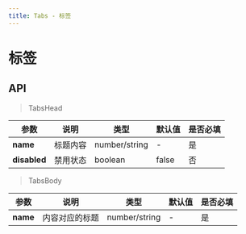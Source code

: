 ```yaml
---
title: Tabs - 标签
---
```

# 标签

<ClientOnly>
<template>
<Container title="类型">
    <template #list>
        <mi-tabs :selected.sync="selectedTab">
            <mi-tabs-head>
                <mi-tabs-item name="tab1"></mi-tabs-item>
                <mi-tabs-item name="tab2" disabled></mi-tabs-item>
                <mi-tabs-item name="tab3"></mi-tabs-item>
                <mi-tabs-item name="tab4"></mi-tabs-item>
            </mi-tabs-head>
            <mi-tabs-body>
                <mi-tabs-pane name="tab1">内容1</mi-tabs-pane>
                <mi-tabs-pane name="tab2">内容2</mi-tabs-pane>
                <mi-tabs-pane name="tab3">内容3</mi-tabs-pane>
                <mi-tabs-pane name="tab4">内容4</mi-tabs-pane>
            </mi-tabs-body>
        </mi-tabs>
    </template>
<template #code>

  ```vue
 <template #list>
    <mi-tabs :selected.sync="selectedTab">
        <mi-tabs-head>
            <mi-tabs-item name="tab1"></mi-tabs-item>
            <mi-tabs-item name="tab2" disabled></mi-tabs-item>
            <mi-tabs-item name="tab3"></mi-tabs-item>
            <mi-tabs-item name="tab4"></mi-tabs-item>
        </mi-tabs-head>
        <mi-tabs-body>
            <mi-tabs-pane name="tab1">内容1</mi-tabs-pane>
            <mi-tabs-pane name="tab2">内容2</mi-tabs-pane>
            <mi-tabs-pane name="tab3">内容3</mi-tabs-pane>
            <mi-tabs-pane name="tab4">内容4</mi-tabs-pane>
        </mi-tabs-body>
    </mi-tabs>
 </template>
 
 
  <script>
  import Tabs from '../../src/components/tab/Tabs.vue';
  import TabsHead from '../../src/components/tab/TabsHead.vue';
  import TabsBody from '../../src/components/tab/TabsBody.vue';
  import TabsItem from '../../src/components/tab/TabsItem.vue';
  import TabsPane from '../../src/components/tab/TabsPane.vue';
  
    export default {
      components: {
      'mi-tabs':Tabs,
       'mi-tabs-head':TabsHead,
       'mi-tabs-body':TabsBody,
       'mi-tabs-item':TabsItem,
       'mi-tabs-pane':TabsPane,
      },
      data() {
        return {
          selectedTab: 'tab1'
        };
      },
    };
  </script>
  ```
</template>
</Container>
</template>
</ClientOnly>

<script>
import Tabs from '../../src/components/tab/Tabs.vue';
import TabsHead from '../../src/components/tab/TabsHead.vue';
import TabsBody from '../../src/components/tab/TabsBody.vue';
import TabsItem from '../../src/components/tab/TabsItem.vue';
import TabsPane from '../../src/components/tab/TabsPane.vue';

  export default {
    components: {
    'mi-tabs':Tabs,
     'mi-tabs-head':TabsHead,
     'mi-tabs-body':TabsBody,
     'mi-tabs-item':TabsItem,
     'mi-tabs-pane':TabsPane,
    },
    data() {
      return {
        selectedTab: 'tab1'
      };
    },
  };
</script>

## API
>TabsHead

|    参数      | 说明 | 类型 | 默认值 | 是否必填 |
| ----------   | ---  | ---- | ----- | ----|
| **name**         | 标题内容  | number/string| - | 是 |
| **disabled** | 禁用状态  | boolean | false | 否 |          

>TabsBody

|    参数      | 说明 | 类型 | 默认值 | 是否必填 |
| ----------   | ---  | ---- | ----- | ----|
| **name**         | 内容对应的标题  | number/string| - | 是 |
 
